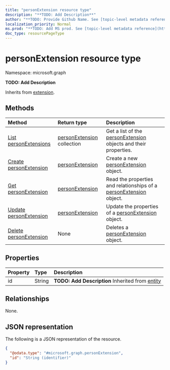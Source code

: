 ```yaml
---
title: "personExtension resource type"
description: "**TODO: Add Description**"
author: "**TODO: Provide Github Name. See [topic-level metadata reference](https://msgo.azurewebsites.net/add/document/guidelines/metadata.html#topic-level-metadata)**"
localization_priority: Normal
ms.prod: "**TODO: Add MS prod. See [topic-level metadata reference](https://msgo.azurewebsites.net/add/document/guidelines/metadata.html#topic-level-metadata)**"
doc_type: resourcePageType
---
```


# personExtension resource type

Namespace: microsoft.graph



**TODO: Add Description**


Inherits from [extension](../resources/extension.md).

## Methods
|Method|Return type|Description|
|:---|:---|:---|
|[List personExtensions](../api/personextension-list.md)|[personExtension](../resources/personextension.md) collection|Get a list of the [personExtension](../resources/personextension.md) objects and their properties.|
|[Create personExtension](../api/personextension-create.md)|[personExtension](../resources/personextension.md)|Create a new [personExtension](../resources/personextension.md) object.|
|[Get personExtension](../api/personextension-get.md)|[personExtension](../resources/personextension.md)|Read the properties and relationships of a [personExtension](../resources/personextension.md) object.|
|[Update personExtension](../api/personextension-update.md)|[personExtension](../resources/personextension.md)|Update the properties of a [personExtension](../resources/personextension.md) object.|
|[Delete personExtension](../api/personextension-delete.md)|None|Deletes a [personExtension](../resources/personextension.md) object.|

## Properties
|Property|Type|Description|
|:---|:---|:---|
|id|String|**TODO: Add Description** Inherited from [entity](../resources/entity.md)|

## Relationships
None.

## JSON representation
The following is a JSON representation of the resource.
<!-- {
  "blockType": "resource",
  "keyProperty": "id",
  "@odata.type": "microsoft.graph.personExtension",
  "baseType": "microsoft.graph.extension",
  "openType": true
}
-->
``` json
{
  "@odata.type": "#microsoft.graph.personExtension",
  "id": "String (identifier)"
}
```

